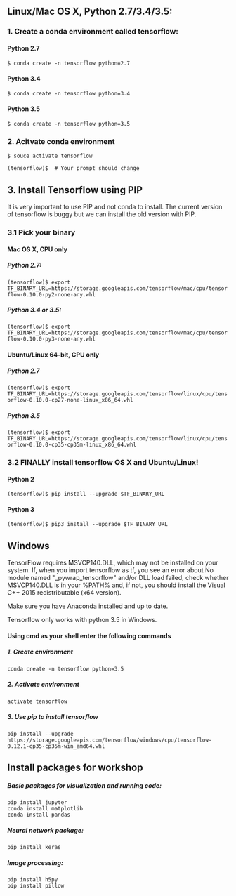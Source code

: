 ## Linux/Mac OS X, Python 2.7/3.4/3.5:

### 1. Create a conda environment called tensorflow:

####  Python 2.7
`$ conda create -n tensorflow python=2.7`

#### Python 3.4
`$ conda create -n tensorflow python=3.4`

#### Python 3.5
`$ conda create -n tensorflow python=3.5`

### 2. Acitvate conda environment

`$ souce activate tensorflow`

`(tensorflow)$  # Your prompt should change`


## 3. Install Tensorflow using PIP

It is very important to use PIP and not conda to install.  The current version of tensorflow is buggy but we can install the old version with PIP.


### 3.1 Pick your binary  
#### Mac OS X, CPU only   
##### Python 2.7:

`(tensorflow)$ export TF_BINARY_URL=https://storage.googleapis.com/tensorflow/mac/cpu/tensorflow-0.10.0-py2-none-any.whl`

##### Python 3.4 or 3.5:
`(tensorflow)$ export TF_BINARY_URL=https://storage.googleapis.com/tensorflow/mac/cpu/tensorflow-0.10.0-py3-none-any.whl`

#### Ubuntu/Linux 64-bit, CPU only
##### Python 2.7
`(tensorflow)$ export TF_BINARY_URL=https://storage.googleapis.com/tensorflow/linux/cpu/tensorflow-0.10.0-cp27-none-linux_x86_64.whl`

##### Python 3.5
`(tensorflow)$ export TF_BINARY_URL=https://storage.googleapis.com/tensorflow/linux/cpu/tensorflow-0.10.0-cp35-cp35m-linux_x86_64.whl`


### 3.2 FINALLY install tensorflow OS X and Ubuntu/Linux!

#### Python 2
`(tensorflow)$ pip install --upgrade $TF_BINARY_URL`

#### Python 3
`(tensorflow)$ pip3 install --upgrade $TF_BINARY_URL`



## Windows

TensorFlow requires MSVCP140.DLL, which may not be installed on your system. If, when you import tensorflow as tf, you see an error about No module named "\_pywrap_tensorflow" and/or DLL load failed, check whether MSVCP140.DLL is in your %PATH% and, if not, you should install the Visual C++ 2015 redistributable (x64 version).

Make sure you have Anaconda installed and up to date.

Tensorflow only works with python 3.5 in Windows.

#### Using cmd as your shell enter the following commands

##### 1. Create environment
`conda create -n tensorflow python=3.5`

##### 2. Activate environment
`activate tensorflow`

##### 3. Use pip to install tensorflow

 `pip install --upgrade https://storage.googleapis.com/tensorflow/windows/cpu/tensorflow-0.12.1-cp35-cp35m-win_amd64.whl`

## Install packages for workshop
##### Basic packages for visualization and running code:   
 `pip install jupyter`  
 `conda install matplotlib`   
 `conda install pandas`  
##### Neural network package:  
 `pip install keras`  
##### Image processing:  
 `pip install h5py`  
 `pip install pillow`
